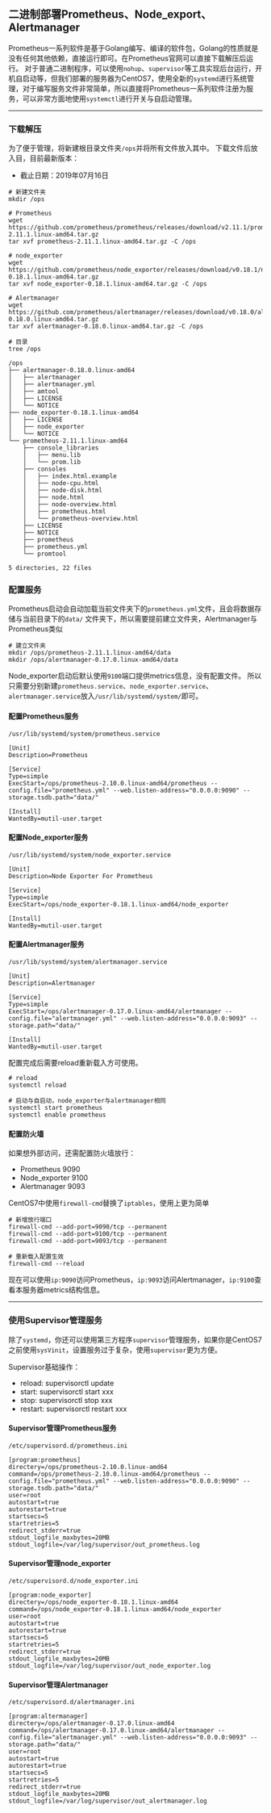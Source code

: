 ## 二进制部署Prometheus、Node_export、Alertmanager
Prometheus一系列软件是基于Golang编写、编译的软件包，Golang的性质就是没有任何其他依赖，直接运行即可。在Prometheus官网可以直接下载解压后运行。
对于普通二进制程序，可以使用`nohup`、`supervisor`等工具实现后台运行，开机自启动等，但我们部署的服务器为CentOS7，使用全新的`systemd`进行系统管理，对于编写服务文件非常简单，所以直接将Prometheus一系列软件注册为服务，可以非常方面地使用`systemctl`进行开关与自启动管理。

---
### 下载解压
为了便于管理，将新建根目录文件夹`/ops`并将所有文件放入其中。
下载文件后放入目，目前最新版本：
- 截止日期：2019年07月16日



```
# 新建文件夹
mkdir /ops

# Prometheus
wget https://github.com/prometheus/prometheus/releases/download/v2.11.1/prometheus-2.11.1.linux-amd64.tar.gz
tar xvf prometheus-2.11.1.linux-amd64.tar.gz -C /ops

# node_exporter
wget https://github.com/prometheus/node_exporter/releases/download/v0.18.1/node_exporter-0.18.1.linux-amd64.tar.gz
tar xvf node_exporter-0.18.1.linux-amd64.tar.gz -C /ops

# Alertmanager
wget https://github.com/prometheus/alertmanager/releases/download/v0.18.0/alertmanager-0.18.0.linux-amd64.tar.gz
tar xvf alertmanager-0.18.0.linux-amd64.tar.gz -C /ops

# 目录
tree /ops

/ops
├── alertmanager-0.18.0.linux-amd64
│   ├── alertmanager
│   ├── alertmanager.yml
│   ├── amtool
│   ├── LICENSE
│   └── NOTICE
├── node_exporter-0.18.1.linux-amd64
│   ├── LICENSE
│   ├── node_exporter
│   └── NOTICE
└── prometheus-2.11.1.linux-amd64
    ├── console_libraries
    │   ├── menu.lib
    │   └── prom.lib
    ├── consoles
    │   ├── index.html.example
    │   ├── node-cpu.html
    │   ├── node-disk.html
    │   ├── node.html
    │   ├── node-overview.html
    │   ├── prometheus.html
    │   └── prometheus-overview.html
    ├── LICENSE
    ├── NOTICE
    ├── prometheus
    ├── prometheus.yml
    └── promtool

5 directories, 22 files
```

### 配置服务
Prometheus启动会自动加载当前文件夹下的`prometheus.yml`文件，且会将数据存储与当前目录下的`data/`
文件夹下，所以需要提前建立文件夹，Alertmanager与Prometheus类似
```
# 建立文件夹
mkdir /ops/prometheus-2.11.1.linux-amd64/data
mkdir /ops/alertmanager-0.17.0.linux-amd64/data
```
Node_exporter启动后默认使用`9100`端口提供metrics信息，没有配置文件。
所以只需要分别新建`prometheus.service`、`node_exporter.service`、`alertmanager.service`放入`/usr/lib/systemd/system/`即可。
#### 配置Prometheus服务
`/usr/lib/systemd/system/prometheus.service`
```
[Unit]
Description=Prometheus

[Service]
Type=simple
ExecStart=/ops/prometheus-2.10.0.linux-amd64/prometheus --config.file="prometheus.yml" --web.listen-address="0.0.0.0:9090" --storage.tsdb.path="data/" 

[Install]
WantedBy=mutil-user.target
```

#### 配置Node_exporter服务
`/usr/lib/systemd/system/node_exporter.service`
```
[Unit]
Description=Node Exporter For Prometheus

[Service]
Type=simple
ExecStart=/ops/node_exporter-0.18.1.linux-amd64/node_exporter

[Install]
WantedBy=mutil-user.target
```

#### 配置Alertmanager服务
`/usr/lib/systemd/system/alertmanager.service`
```
[Unit]
Description=Alertmanager

[Service]
Type=simple
ExecStart=/ops/alertmanager-0.17.0.linux-amd64/alertmanager --config.file="alertmanager.yml" --web.listen-address="0.0.0.0:9093" --storage.path="data/" 

[Install]
WantedBy=mutil-user.target
```

配置完成后需要reload重新载入方可使用。
```
# reload
systemctl reload

# 启动与自启动，node_exporter与alertmanager相同
systemctl start prometheus
systemctl enable prometheus
```

#### 配置防火墙
如果想外部访问，还需配置防火墙放行：
- Prometheus 9090
- Node_exporter 9100
- Alertmanager 9093

CentOS7中使用`firewall-cmd`替换了`iptables`，使用上更为简单

```
# 新增放行端口
firewall-cmd --add-port=9090/tcp --permanent
firewall-cmd --add-port=9100/tcp --permanent
firewall-cmd --add-port=9093/tcp --permanent

# 重新载入配置生效
firewall-cmd --reload
```
现在可以使用`ip:9090`访问Prometheus，`ip:9093`访问Alertmanager，`ip:9100`查看本服务器metrics结构信息。

---
### 使用Supervisor管理服务
除了`systemd`，你还可以使用第三方程序`supervisor`管理服务，如果你是CentOS7之前使用`sysVinit`，设置服务过于复杂，使用`supervisor`更为方便。

Supervisor基础操作：
- reload: supervisorctl update
- start: supervisorctl start xxx
- stop: supervisorctl stop xxx
- restart: supervisorctl restart xxx

#### Supervisor管理Prometheus服务
`/etc/supervisord.d/prometheus.ini`
```
[program:prometheus]
directery=/ops/prometheus-2.10.0.linux-amd64
command=/ops/prometheus-2.10.0.linux-amd64/prometheus --config.file="prometheus.yml" --web.listen-address="0.0.0.0:9090" --storage.tsdb.path="data/" 
user=root
autostart=true
autorestart=true
startsecs=5
startretries=5
redirect_stderr=true
stdout_logfile_maxbytes=20MB
stdout_logfile=/var/log/supervisor/out_prometheus.log
```

#### Supervisor管理node_exporter
`/etc/supervisord.d/node_exporter.ini`
```
[program:node_exporter]
directery=/ops/node_exporter-0.18.1.linux-amd64
command=/ops/node_exporter-0.18.1.linux-amd64/node_exporter
user=root
autostart=true
autorestart=true
startsecs=5
startretries=5
redirect_stderr=true
stdout_logfile_maxbytes=20MB
stdout_logfile=/var/log/supervisor/out_node_exporter.log
```

#### Supervisor管理Alertmanager
`/etc/supervisord.d/alertmanager.ini`
```
[program:altermanager]
directery=/ops/alertmanager-0.17.0.linux-amd64
command=/ops/alertmanager-0.17.0.linux-amd64/alertmanager --config.file="alertmanager.yml" --web.listen-address="0.0.0.0:9093" --storage.path="data/" 
user=root
autostart=true
autorestart=true
startsecs=5
startretries=5
redirect_stderr=true
stdout_logfile_maxbytes=20MB
stdout_logfile=/var/log/supervisor/out_alertmanager.log
```
